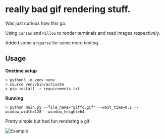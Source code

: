 # really bad gif rendering stuff.

Was just curious how this go.

Using `curses` and `Pillow` to render terminals and read images respectively.

Added some `argparse` for some more testing.

## Usage

**Onetime setup**

```
> python3 -m venv venv
> source venv/bin/activate
> pip install -r requirements.txt
```

**Running**

```
> python main.py --file_name="giffo.gif" --wait_time=0.1 --window_width=128 --window_height=64
```

Pretty simple but had fun rendering a gif.

![Example](example.gif)
